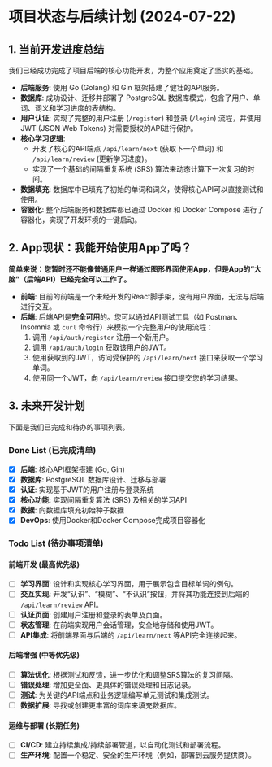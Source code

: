  # 项目状态与后续计划 (2024-07-22)

## 1. 当前开发进度总结

我们已经成功完成了项目后端的核心功能开发，为整个应用奠定了坚实的基础。

*   **后端服务**: 使用 Go (Golang) 和 Gin 框架搭建了健壮的API服务。
*   **数据库**: 成功设计、迁移并部署了 PostgreSQL 数据库模式，包含了用户、单词、词义和学习进度的表结构。
*   **用户认证**: 实现了完整的用户注册 (`/register`) 和登录 (`/login`) 流程，并使用 JWT (JSON Web Tokens) 对需要授权的API进行保护。
*   **核心学习逻辑**:
    *   开发了核心的API端点 `/api/learn/next` (获取下一个单词) 和 `/api/learn/review` (更新学习进度)。
    *   实现了一个基础的间隔重复系统 (SRS) 算法来动态计算下一次复习的时间。
*   **数据填充**: 数据库中已填充了初始的单词和词义，使得核心API可以直接测试和使用。
*   **容器化**: 整个后端服务和数据库都已通过 Docker 和 Docker Compose 进行了容器化，实现了开发环境的一键启动。

## 2. App现状：我能开始使用App了吗？

**简单来说：您暂时还不能像普通用户一样通过图形界面使用App，但是App的“大脑”（后端API）已经完全可以工作了。**

*   **前端**: 目前的前端是一个未经开发的React脚手架，没有用户界面，无法与后端进行交互。
*   **后端**: 后端API是**完全可用**的。您可以通过API测试工具（如 Postman、Insomnia 或 `curl` 命令行）来模拟一个完整用户的使用流程：
    1.  调用 `/api/auth/register` 注册一个新用户。
    2.  调用 `/api/auth/login` 获取该用户的JWT。
    3.  使用获取到的JWT，访问受保护的 `/api/learn/next` 接口来获取一个学习单词。
    4.  使用同一个JWT，向 `/api/learn/review` 接口提交您的学习结果。

## 3. 未来开发计划

下面是我们已完成和待办的事项列表。

### Done List (已完成清单)

- [x] **后端**: 核心API框架搭建 (Go, Gin)
- [x] **数据库**: PostgreSQL 数据库设计、迁移与部署
- [x] **认证**: 实现基于JWT的用户注册与登录系统
- [x] **核心功能**: 实现间隔重复算法 (SRS) 及相关的学习API
- [x] **数据**: 向数据库填充初始种子数据
- [x] **DevOps**: 使用Docker和Docker Compose完成项目容器化

### Todo List (待办事项清单)

#### **前端开发 (最高优先级)**
- [ ] **学习界面**: 设计和实现核心学习界面，用于展示包含目标单词的例句。
- [ ] **交互实现**: 开发“认识”、“模糊”、“不认识”按钮，并将其功能连接到后端的 `/api/learn/review` API。
- [ ] **认证页面**: 创建用户注册和登录的表单及页面。
- [ ] **状态管理**: 在前端实现用户会话管理，安全地存储和使用JWT。
- [ ] **API集成**: 将前端界面与后端的 `/api/learn/next` 等API完全连接起来。

#### **后端增强 (中等优先级)**
- [ ] **算法优化**: 根据测试和反馈，进一步优化和调整SRS算法的复习间隔。
- [ ] **错误处理**: 增加更全面、更具体的错误处理和日志记录。
- [ ] **测试**: 为关键的API端点和业务逻辑编写单元测试和集成测试。
- [ ] **数据扩展**: 寻找或创建更丰富的词库来填充数据库。

#### **运维与部署 (长期任务)**
- [ ] **CI/CD**: 建立持续集成/持续部署管道，以自动化测试和部署流程。
- [ ] **生产环境**: 配置一个稳定、安全的生产环境（例如，部署到云服务提供商）。
